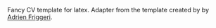 Fancy CV template  for latex. Adapter from the template  created by by
[Adrien Friggeri](https://www.sharelatex.com/templates/52fb8c1f33621a613683ecad).
